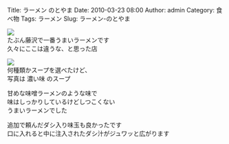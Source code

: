 Title: ラーメン のとやま
Date: 2010-03-23 08:00
Author: admin
Category: 食べ物
Tags: ラーメン
Slug: ラーメン-のとやま

[![](http://farm3.static.flickr.com/2761/4448914747_a5712c018d_m.jpg)](http://www.flickr.com/photos/46200029@N06/4448914747/)  
たぶん藤沢で一番うまいラーメンです  
久々にここは違うな、と思った店

[![](http://farm5.static.flickr.com/4058/4448915069_bc758a5801_m.jpg)](http://www.flickr.com/photos/46200029@N06/4448915069/)  
何種類かスープを選べたけど、  
写真は 濃い味 のスープ

甘めな味噌ラーメンのような味で  
味はしっかりしているけどしつこくない  
うまいラーメンでした

追加で頼んだダシ入り味玉も良かったです  
口に入れると中に注入されたダシ汁がジュワッと広がります
